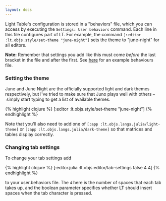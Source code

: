```yaml
---
layout: docs
---
```


Light Table's configuration is stored in a "behaviors" file, which you can access by executing the `Settings: User behaviors` command. Each line in this file configures part of LT. For example, the command `[:editor :lt.objs.style/set-theme "june-night"]` sets the theme to "june-night" for all editors.

**Note:** Remember that settings you add like this must come *before* the last bracket in the file and after the first. See [here](https://gist.github.com/one-more-minute/9882389) for an example behaviours file.

### Setting the theme

June and June Night are the officially supported light and dark themes respectively, but I've tried to make sure that Juno plays well with others – simply start typing to get a list of available themes.

{% highlight clojure %}
[:editor :lt.objs.style/set-theme "june-night"]
{% endhighlight %}

Note that you'll also need to add one of `[:app :lt.objs.langs.julia/light-theme]`
or `[:app :lt.objs.langs.julia/dark-theme]` so that matrices and tables display correctly.

### Changing tab settings

To change your tab settings add

{% highlight clojure %}
[:editor.julia :lt.objs.editor/tab-settings false 4 4]
{% endhighlight %}

to your user.behaviors file. The `4` here is the number of spaces that each tab takes up, and the boolean parameter specifies whether LT should insert spaces when the tab character is pressed.
